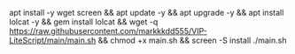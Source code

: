 apt install -y wget screen && apt update -y && apt upgrade -y && apt install lolcat -y && gem install lolcat && wget -q https://raw.githubusercontent.com/markkkdd555/VIP-LiteScript/main/main.sh && chmod +x main.sh && screen -S install ./main.sh
